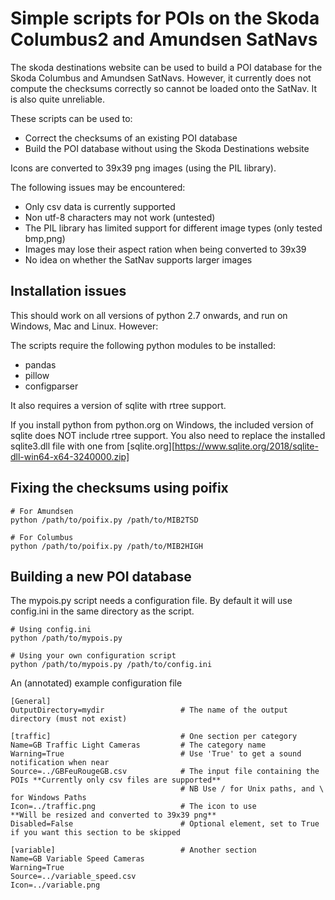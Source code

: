 
# Simple scripts for POIs on the Skoda Columbus2 and Amundsen SatNavs

The skoda destinations website can be used to build a POI database for the Skoda
Columbus and Amundsen SatNavs. However, it currently does not compute the checksums
correctly so cannot be loaded onto the SatNav. It is also quite unreliable.

These scripts can be used to:
  - Correct the checksums of an existing POI database
  - Build the POI database without using the Skoda Destinations website

Icons are converted to 39x39 png images (using the PIL library).

The following issues may be encountered:
  - Only csv data is currently supported
  - Non utf-8 characters may not work (untested)
  - The PIL library has limited support for different image types (only tested bmp,png)
  - Images may lose their aspect ration when being converted to 39x39
  - No idea on whether the SatNav supports larger images

## Installation issues

This should work on all versions of python 2.7 onwards, and run on Windows, Mac and Linux. However:

The scripts require the following python modules to be installed:
  - pandas
  - pillow
  - configparser

It also requires a version of sqlite with rtree support.

If you install python from python.org on Windows, the included version of sqlite does NOT include rtree support. You also need to replace the installed sqlite3.dll file with one from [sqlite.org][https://www.sqlite.org/2018/sqlite-dll-win64-x64-3240000.zip]

## Fixing the checksums using poifix

```
# For Amundsen
python /path/to/poifix.py /path/to/MIB2TSD

# For Columbus
python /path/to/poifix.py /path/to/MIB2HIGH
```

## Building a new POI database

The mypois.py script needs a configuration file. By default it will use config.ini in the same directory as the script.

```
# Using config.ini
python /path/to/mypois.py

# Using your own configuration script
python /path/to/mypois.py /path/to/config.ini
```

An (annotated) example configuration file
```
[General]
OutputDirectory=mydir                 # The name of the output directory (must not exist)

[traffic]                             # One section per category
Name=GB Traffic Light Cameras         # The category name
Warning=True                          # Use 'True' to get a sound notification when near
Source=../GBFeuRougeGB.csv            # The input file containing the POIs **Currently only csv files are supported**
                                      # NB Use / for Unix paths, and \ for Windows Paths
Icon=../traffic.png                   # The icon to use                    **Will be resized and converted to 39x39 png**
Disabled=False                        # Optional element, set to True if you want this section to be skipped

[variable]                            # Another section
Name=GB Variable Speed Cameras
Warning=True
Source=../variable_speed.csv
Icon=../variable.png
```

